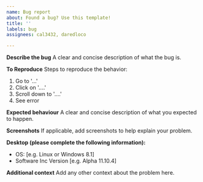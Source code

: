 ```yaml
---
name: Bug report
about: Found a bug? Use this template!
title: ''
labels: bug
assignees: cal3432, daredloco

---
```


**Describe the bug**
A clear and concise description of what the bug is.

**To Reproduce**
Steps to reproduce the behavior:
1. Go to '...'
2. Click on '....'
3. Scroll down to '....'
4. See error

**Expected behaviour**
A clear and concise description of what you expected to happen.

**Screenshots**
If applicable, add screenshots to help explain your problem.

**Desktop (please complete the following information):**
 - OS: [e.g. Linux or Windows 8.1]
 - Software Inc Version [e.g. Alpha 11.10.4]

**Additional context**
Add any other context about the problem here.
